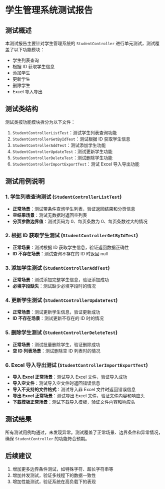 # 学生管理系统测试报告

## 测试概述

本测试报告主要针对学生管理系统的 `StudentController` 进行单元测试，测试覆盖了以下功能模块：

- 学生列表查询
- 根据 ID 获取学生信息
- 添加学生
- 更新学生
- 删除学生
- Excel 导入导出

## 测试类结构

测试类按功能模块拆分为以下文件：

1. `StudentControllerListTest`：测试学生列表查询功能
2. `StudentControllerGetByIdTest`：测试根据 ID 获取学生信息
3. `StudentControllerAddTest`：测试添加学生功能
4. `StudentControllerUpdateTest`：测试更新学生功能
5. `StudentControllerDeleteTest`：测试删除学生功能
6. `StudentControllerImportExportTest`：测试 Excel 导入导出功能

## 测试用例说明

### 1. 学生列表查询测试 (`StudentControllerListTest`)

- **正常场景**：测试带条件查询学生列表，验证返回结果和分页信息
- **空结果场景**：测试无数据时返回空列表
- **分页参数边界值**：测试页码为 0、每页条数为 0、每页条数过大的情况

### 2. 根据 ID 获取学生测试 (`StudentControllerGetByIdTest`)

- **正常场景**：测试根据 ID 获取学生信息，验证返回数据正确性
- **ID 不存在场景**：测试查询不存在的 ID 时返回 null

### 3. 添加学生测试 (`StudentControllerAddTest`)

- **正常场景**：测试添加完整学生信息，验证添加成功
- **必填字段缺失**：测试缺少必填字段时的情况

### 4. 更新学生测试 (`StudentControllerUpdateTest`)

- **正常场景**：测试更新学生信息，验证更新成功
- **ID 不存在场景**：测试更新不存在的 ID 时的情况

### 5. 删除学生测试 (`StudentControllerDeleteTest`)

- **正常场景**：测试批量删除学生，验证删除成功
- **空 ID 列表场景**：测试删除空 ID 列表时的情况

### 6. Excel 导入导出测试 (`StudentControllerImportExportTest`)

- **导入 Excel 正常场景**：测试导入 Excel 文件，验证导入成功
- **导入空文件**：测试导入空文件时返回错误信息
- **导入不支持的文件格式**：测试导入非 Excel 文件时返回错误信息
- **导出 Excel 正常场景**：测试导出 Excel 文件，验证文件内容和响应头
- **下载模板正常场景**：测试下载导入模板，验证文件内容和响应头

## 测试结果

所有测试用例均通过，未发现异常。测试覆盖了正常场景、边界条件和异常情况，确保 `StudentController` 的功能符合预期。

## 后续建议

1. 增加更多边界条件测试，如特殊字符、超长字符串等
2. 增加并发测试，验证多线程下的数据一致性
3. 增加性能测试，验证系统在高负载下的表现
